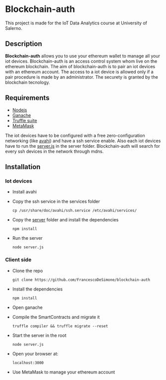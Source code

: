 # Blockchain-auth

This project is made for the IoT Data Analytics course at University of Salerno.

## Description

**Blockchain-auth** allows you to use your ethereum wallet to manage all your iot devices. 
Blockchain-auth is an access control system whom live on the ethereum blockchain.
The aim of blockchain-auth is to pair an iot devices with an ethereum account. 
The access to a iot device is allowed only if a pair procedure is made by an administrator.
The securety is granted by the blockchain tecnology.

## Requirements
 - [Nodejs](https://nodejs.org/en/)
 - [Ganache](https://www.trufflesuite.com/ganache)
 - [Truffle suite](https://www.trufflesuite.com/docs/truffle/overview)
 - [MetaMask](https://metamask.io/)
 
The iot devices have to be configured with a free zero-configuration networking (like [avahi](https://www.avahi.org/)) and have a ssh service enable. Also each iot devices have to run the [server.js](https://github.com/FrancescoDeSimone/blockchain-auth/blob/master/server/server.js) in the server folder. 
Blockchain-auth will search for every ssh devices in the network through mdns.  
 
## Installation

### Iot devices
- Install avahi

- Copy the ssh service in the services folder
  
  ```cp /usr/share/doc/avahi/ssh.service /etc/avahi/services/```

- Copy the [server](https://github.com/FrancescoDeSimone/blockchain-auth/tree/master/server) folder and install the dependencies
  
  ```npm install```

- Run the server
  
  ```node server.js```

### Client side

- Clone the repo
  
  ```git clone https://github.com/FrancescoDeSimone/blockchain-auth```

- Install the dependencies 
  
  ```npm install```

- Open ganache

- Compile the SmartContracts and migrate it

  ```truffle compiler && truffle migrate --reset```

- Start the server in the root
  
   ```node server.js```

- Open your browser at:

  ```localhost:3000```

- Use MetaMask to manage your ethereum account
